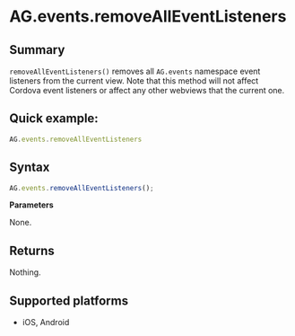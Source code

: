 # AG.events.removeAllEventListeners

## Summary
`removeAllEventListeners()` removes all `AG.events` namespace event listeners from the current view. Note that this method will not affect Cordova event listeners or affect any other webviews that the current one.

## Quick example:
```javascript
AG.events.removeAllEventListeners
```

## Syntax
```javascript
AG.events.removeAllEventListeners();
```

**Parameters**

None.

## Returns 

Nothing.

## Supported platforms
* iOS, Android